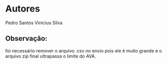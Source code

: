 # Autores
Pedro Santos
Vinicius Silva

## Observação:
foi necessário remover o arquivo .csv no envio pois ele é muito grande e o arquivo zip final ultrapassa o limite do AVA.